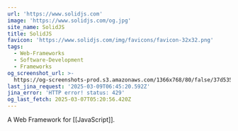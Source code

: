 ```yaml
---
url: 'https://www.solidjs.com'
image: 'https://www.solidjs.com/og.jpg'
site_name: SolidJS
title: SolidJS
favicon: 'https://www.solidjs.com/img/favicons/favicon-32x32.png'
tags:
  - Web-Frameworks
  - Software-Development
  - Frameworks
og_screenshot_url: >-
  https://og-screenshots-prod.s3.amazonaws.com/1366x768/80/false/37d53582a4adedbafc216018a192fbc42753525a6cf9b16d89251f5b08f3a9f9.jpeg
last_jina_request: '2025-03-09T06:45:20.592Z'
jina_error: 'HTTP error! status: 429'
og_last_fetch: 2025-03-07T05:20:56.420Z
---
```



A Web Framework for [[JavaScript]]. 
